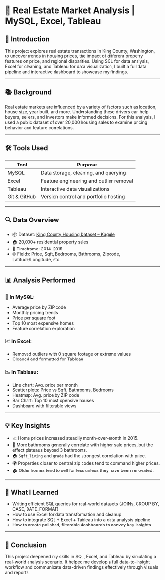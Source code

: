 # 🏡 Real Estate Market Analysis | MySQL, Excel, Tableau

## 📌 Introduction

This project explores real estate transactions in King County, Washington, to uncover trends in housing prices, the impact of different property features on price, and regional disparities. Using SQL for data analysis, Excel for cleaning, and Tableau for data visualization, I built a full data pipeline and interactive dashboard to showcase my findings.

---

## 📚 Background

Real estate markets are influenced by a variety of factors such as location, house size, year built, and more. Understanding these drivers can help buyers, sellers, and investors make informed decisions. For this analysis, I used a public dataset of over 20,000 housing sales to examine pricing behavior and feature correlations.

---

## 🛠 Tools Used

| Tool      | Purpose                                |
|-----------|----------------------------------------|
| MySQL     | Data storage, cleaning, and querying   |
| Excel     | Feature engineering and outlier removal|
| Tableau   | Interactive data visualizations        |
| Git & GitHub | Version control and portfolio hosting |

---

## 🔍 Data Overview

- 📦 Dataset: [King County Housing Dataset – Kaggle](https://www.kaggle.com/datasets/harlfoxem/housesalesprediction)
- 🏠 20,000+ residential property sales
- 📆 Timeframe: 2014–2015
- 🌐 Fields: Price, Sqft, Bedrooms, Bathrooms, Zipcode, Latitude/Longitude, etc.

---

## 📊 Analysis Performed

### 🧠 In MySQL:
- Average price by ZIP code
- Monthly pricing trends
- Price per square foot
- Top 10 most expensive homes
- Feature correlation exploration

### 📈 In Excel:
- Removed outliers with 0 square footage or extreme values
- Cleaned and formatted for Tableau

### 📉 In Tableau:
- Line chart: Avg. price per month
- Scatter plots: Price vs Sqft, Bathrooms, Bedrooms
- Heatmap: Avg. price by ZIP code
- Bar Chart: Top 10 most xpensive houses
- Dashboard with filterable views

---

## 💡 Key Insights

- 📈 Home prices increased steadily month-over-month in 2015.
- 🛁 More bathrooms generally correlate with higher sale prices, but the effect plateaus beyond 3 bathrooms.
- 🏠 `Sqft_living` and `grade` had the strongest correlation with price.
- 🌍 Properties closer to central zip codes tend to command higher prices.
- 🏚 Older homes tend to sell for less unless they have been renovated.

---

## 🧠 What I Learned

- Writing efficient SQL queries for real-world datasets (JOINs, GROUP BY, CASE, DATE_FORMAT)
- How to use Excel for data transformation and cleanup
- How to integrate SQL + Excel + Tableau into a data analysis pipeline
- How to create polished, filterable dashboards to convey key insights

---

## 🧾 Conclusion

This project deepened my skills in SQL, Excel, and Tableau by simulating a real-world analysis scenario. It helped me develop a full data-to-insight workflow and communicate data-driven findings effectively through visuals and reports.
